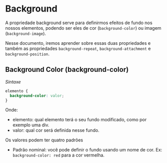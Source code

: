 # Background

A propriedade background serve para definirmos efeitos de fundo nos nossos elementos, podendo ser eles de cor (`background-color`) ou imagem (`background-image`).

Nesse documento, iremos aprender sobre essas duas propriedades e também as propriedades `background-repeat`, `background-attachment` e `background-position`.

## Background Color (background-color)

_Sintaxe_
~~~css
elemento { 
  background-color: valor;
}
~~~
Onde:
- elemento: qual elemento terá o seu fundo modificado, como por exemplo uma div.
- valor: qual cor será definida nesse fundo.

Os valores podem ter quatro padrões
- Padrão nominal: você pode definir o fundo usando um nome de cor. Ex: `background-color: red` para a cor vermelha.